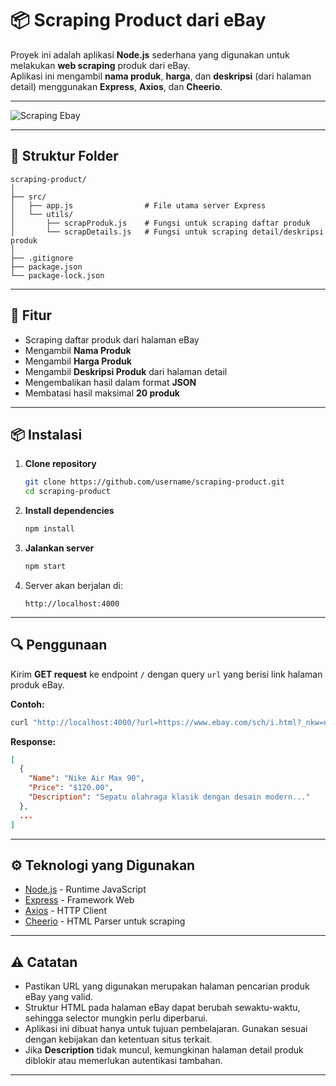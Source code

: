 # 📦 Scraping Product dari eBay

Proyek ini adalah aplikasi **Node.js** sederhana yang digunakan untuk melakukan **web scraping** produk dari eBay.  
Aplikasi ini mengambil **nama produk**, **harga**, dan **deskripsi** (dari halaman detail) menggunakan **Express**, **Axios**, dan **Cheerio**.

---

![Scraping Ebay](./src/video/demo.gif)

---

## 📂 Struktur Folder

```
scraping-product/
│
├── src/
│   ├── app.js                # File utama server Express
│   └── utils/
│       ├── scrapProduk.js    # Fungsi untuk scraping daftar produk
│       └── scrapDetails.js   # Fungsi untuk scraping detail/deskripsi produk
│
├── .gitignore
├── package.json
└── package-lock.json
```

---

## 🚀 Fitur

- Scraping daftar produk dari halaman eBay
- Mengambil **Nama Produk**
- Mengambil **Harga Produk**
- Mengambil **Deskripsi Produk** dari halaman detail
- Mengembalikan hasil dalam format **JSON**
- Membatasi hasil maksimal **20 produk**

---

## 📦 Instalasi

1. **Clone repository**

   ```bash
   git clone https://github.com/username/scraping-product.git
   cd scraping-product
   ```

2. **Install dependencies**

   ```bash
   npm install
   ```

3. **Jalankan server**

   ```bash
   npm start
   ```

4. Server akan berjalan di:
   ```
   http://localhost:4000
   ```

---

## 🔍 Penggunaan

Kirim **GET request** ke endpoint `/` dengan query `url` yang berisi link halaman produk eBay.

**Contoh:**

```bash
curl "http://localhost:4000/?url=https://www.ebay.com/sch/i.html?_nkw=nike&_pgn=1"
```

**Response:**

```json
[
  {
    "Name": "Nike Air Max 90",
    "Price": "$120.00",
    "Description": "Sepatu olahraga klasik dengan desain modern..."
  },
  ...
]
```

---

## ⚙ Teknologi yang Digunakan

- [Node.js](https://nodejs.org/) - Runtime JavaScript
- [Express](https://expressjs.com/) - Framework Web
- [Axios](https://axios-http.com/) - HTTP Client
- [Cheerio](https://cheerio.js.org/) - HTML Parser untuk scraping

---

## ⚠ Catatan

- Pastikan URL yang digunakan merupakan halaman pencarian produk eBay yang valid.
- Struktur HTML pada halaman eBay dapat berubah sewaktu-waktu, sehingga selector mungkin perlu diperbarui.
- Aplikasi ini dibuat hanya untuk tujuan pembelajaran. Gunakan sesuai dengan kebijakan dan ketentuan situs terkait.
- Jika **Description** tidak muncul, kemungkinan halaman detail produk diblokir atau memerlukan autentikasi tambahan.

---
